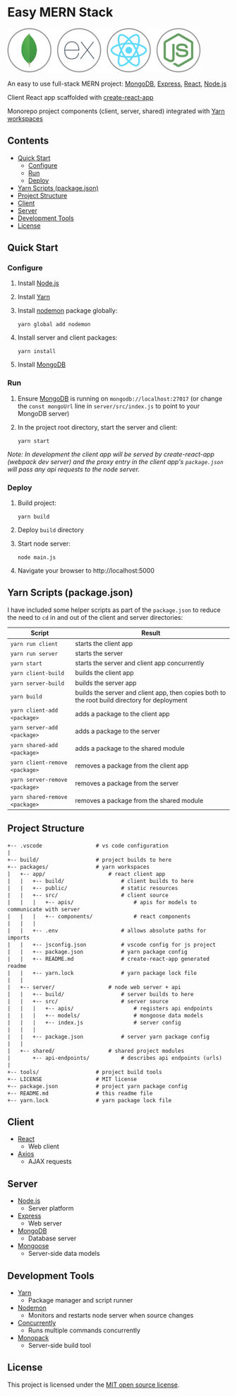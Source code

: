 # Easy MERN Stack <!-- omit in toc -->

![MERN](media/mern.png "MERN")

An easy to use full-stack MERN project: [MongoDB](https://www.mongodb.com/), [Express](https://expressjs.com/), [React](https://reactjs.org/), [Node.js](https://nodejs.org/en/)

Client React app scaffolded with [create-react-app](https://github.com/facebook/create-react-app)

Monorepo project components (client, server, shared) integrated with [Yarn workspaces](https://yarnpkg.com/lang/en/docs/workspaces/)

## Contents <!-- omit in toc -->
- [Quick Start](#quick-start)
  - [Configure](#configure)
  - [Run](#run)
  - [Deploy](#deploy)
- [Yarn Scripts (package.json)](#yarn-scripts-packagejson)
- [Project Structure](#project-structure)
- [Client](#client)
- [Server](#server)
- [Development Tools](#development-tools)
- [License](#license)

## Quick Start

### Configure

1. Install [Node.js](https://nodejs.org/en/)

2. Install [Yarn](https://yarnpkg.com/en/)

3. Install [nodemon](https://github.com/remy/nodemon) package globally:

    ```
    yarn global add nodemon
    ```

4. Install server and client packages:

    ```
    yarn install
    ```

5. Install [MongoDB](https://www.mongodb.com/download-center/community)

### Run

1. Ensure [MongoDB](https://www.mongodb.com/) is running on `mongodb://localhost:27017` (or change the `const mongoUrl` line in `server/src/index.js` to point to your MongoDB server)

2. In the project root directory, start the server and client:

    ```
    yarn start
    ```

_Note: In development the client app will be served by create-react-app (webpack dev server) and the proxy entry in the client app's `package.json` will pass any api requests to the node server._

### Deploy

1. Build project:
    ```
    yarn build
    ```

2. Deploy `build` directory

3. Start node server:
    ```
    node main.js
    ```

4. Navigate your browser to http://localhost:5000

## Yarn Scripts (package.json)

I have included some helper scripts as part of the `package.json` to reduce the need to `cd` in and out of the client and server directories:

| Script | Result |
| --- | --- |
| `yarn run client` | starts the client app |
| `yarn run server` | starts the server |
| `yarn start` | starts the server and client app concurrently |
| `yarn client-build` | builds the client app |
| `yarn server-build` | builds the server app |
| `yarn build` | builds the server and client app, then copies both to the root build directory for deployment |
| `yarn client-add <package>` | adds a package to the client app |
| `yarn server-add <package>` | adds a package to the server |
| `yarn shared-add <package>` | adds a package to the shared module |
| `yarn client-remove <package>` | removes a package from the client app |
| `yarn server-remove <package>` | removes a package from the server |
| `yarn shared-remove <package>` | removes a package from the shared module |

## Project Structure

```
+-- .vscode                 # vs code configuration
|
+-- build/                  # project builds to here
+-- packages/               # yarn workspaces
|   +-- app/                    # react client app
|   |   +-- build/                  # client builds to here
|   |   +-- public/                 # static resources
|   |   +-- src/                    # client source
|   |   |   +-- apis/                   # apis for models to communicate with server
|   |   |   +-- components/             # react components
|   |   |
|   |   +-- .env                    # allows absolute paths for imports
|   |   +-- jsconfig.json           # vscode config for js project
|   |   +-- package.json            # yarn package config
|   |   +-- README.md               # create-react-app generated readme
|   |   +-- yarn.lock               # yarn package lock file
|   |
|   +-- server/                 # node web server + api
|   |   +-- build/                  # server builds to here
|   |   +-- src/                    # server source
|   |   |   +-- apis/                   # registers api endpoints
|   |   |   +-- models/                 # mongoose data models
|   |   |   +-- index.js                # server config
|   |   |
|   |   +-- package.json            # server yarn package config
|   |
|   +-- shared/                 # shared project modules
|       +-- api-endpoints/          # describes api endpoints (urls)
|
+-- tools/                  # project build tools
+-- LICENSE                 # MIT license
+-- package.json            # project yarn package config
+-- README.md               # this readme file
+-- yarn.lock               # yarn package lock file
```

## Client

* [React](https://reactjs.org/)
    * Web client
* [Axios](https://github.com/axios/axios)
    * AJAX requests

## Server

* [Node.js](https://nodejs.org/en/)
    * Server platform
* [Express](https://expressjs.com/)
    * Web server
* [MongoDB](https://www.mongodb.com/)
    * Database server
* [Mongoose](https://mongoosejs.com/)
    * Server-side data models

## Development Tools

* [Yarn](https://yarnpkg.com/en/)
    * Package manager and script runner
* [Nodemon](https://github.com/remy/nodemon)
    * Monitors and restarts node server when source changes
* [Concurrently](https://github.com/kimmobrunfeldt/concurrently)
    * Runs multiple commands concurrently
* [Monopack](https://github.com/flegall/monopack)
    * Server-side build tool

## License

This project is licensed under the [MIT open source license](/LICENSE).
